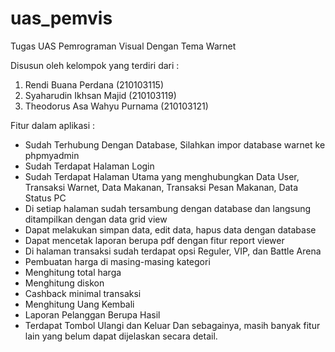 # uas_pemvis
Tugas UAS Pemrograman Visual Dengan Tema Warnet

Disusun oleh kelompok yang terdiri dari :
1. Rendi Buana Perdana (210103115)
2. Syaharudin Ikhsan Majid (210103119)
3. Theodorus Asa Wahyu Purnama (210103121)

Fitur dalam aplikasi :
- Sudah Terhubung Dengan Database, Silahkan impor database warnet ke phpmyadmin
- Sudah Terdapat Halaman Login
- Sudah Terdapat Halaman Utama yang menghubungkan Data User, Transaksi Warnet, Data Makanan, Transaksi Pesan Makanan, Data Status PC
- Di setiap halaman sudah tersambung dengan database dan langsung ditampilkan dengan data grid view
- Dapat melakukan simpan data, edit data, hapus data dengan database
- Dapat mencetak laporan berupa pdf dengan fitur report viewer
- Di halaman transaksi sudah terdapat opsi Reguler, VIP, dan Battle Arena
- Pembuatan harga di masing-masing kategori
- Menghitung total harga
- Menghitung diskon
- Cashback minimal transaksi
- Menghitung Uang Kembali 
- Laporan Pelanggan Berupa Hasil
- Terdapat Tombol Ulangi dan Keluar
Dan sebagainya, masih banyak fitur lain yang belum dapat dijelaskan secara detail.
